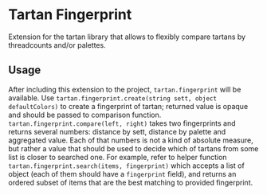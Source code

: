 # Tartan Fingerprint

Extension for the tartan library that allows to flexibly compare tartans 
by threadcounts and/or palettes.

## Usage

After including this extension to the project, `tartan.fingerprint` will be
available. Use `tartan.fingerprint.create(string sett, object defaultColors)` 
to create a fingerprint of tartan; returned value is opaque and should 
be passed to comparison function. `tartan.fingerprint.compare(left, right)`
takes two fingerprints and returns several numbers: distance by sett, distance
by palette and aggregated value. Each of that numbers is not a kind of absolute
measure, but rather a value that should be used to decide which of tartans from
some list is closer to searched one. For example, refer to helper function
`tartan.fingerprint.search(items, fingerprint)` which accepts a list of object
(each of them should have a `fingerprint` field), and returns an ordered subset 
of items that are the best matching to provided fingerprint.  
